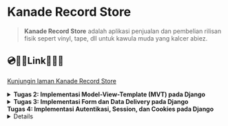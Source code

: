 # Kanade Record Store

> **Kanade Record Store** adalah aplikasi penjualan dan pembelian rilisan fisik sepert vinyl, tape, dll untuk kawula muda yang kalcer abiez.

## 💿🥁🎹**Link**🎸🎻🎼
[Kunjungin laman Kanade Record Store](http://adam-caldipawell-kanaderecordstore.pbp.cs.ui.ac.id/)

<details>
<summary> <b> Tugas 2: Implementasi Model-View-Template (MVT) pada Django </b> </summary>

## Langkah langkah implementasi Kanade Record Store

### 1. Membuat Directory Baru dan Menginisialisasi Git
1. Buat directory baru bernama `kanade-record-store`.
2. Inisialisasi repositori Git dan hubungkan ke GitHub:
    ```bash
    git init
    git remote add origin <URL>
    git add .
    git commit -m "Initial commit"
    git push origin master
    ```

### 2. Membuat Virtual Environment
1. Jalankan perintah berikut untuk membuat virtual environment:
    ```bash
    python -m venv env
    ```
2. Aktifkan virtual environment:
    - **Linux/macOS**:
        ```bash
        source env/bin/activate
        ```
    - **Windows**:
        ```bash
        env\Scripts\activate
        ```

### 3. Membuat dan Menginstall Requirements
1. Buat file `requirements.txt` yang berisi daftar package yang diperlukan.
2. Jalankan perintah berikut untuk menginstal package:
    ```bash
    pip install -r requirements.txt
    ```

### 4. Membuat Proyek Django
1. Buat proyek Django baru dengan nama `kanade_record_store`:
    ```bash
    django-admin startproject kanade_record_store
    ```
2. Buat aplikasi baru dengan nama `main`:
    ```bash
    django-admin startapp main
    ```

### 5. Mengupdate `settings.py`
1. Tambahkan aplikasi `main` ke dalam list `INSTALLED_APPS` di `settings.py` agar aplikasi tersebut terdaftar di proyek.
2. Tambahkan `"localhost"`, `"127.0.0.1"` ke dalam list `ALLOWED_HOSTS` untuk mengakses aplikasi secara lokal saat pengembangan.

### 6. Membuat View dan Template
1. Tambahkan kode berikut pada `views.py`:
    ```python
    from django.shortcuts import render

    def show_main(request):
        context = {
            'nama': 'Adam Caldipawell Sembiring',
            'class': 'PBP F'
        }
        return render(request, "main.html", context)
    ```
2. Di `urls.py`, tambahkan `path('', include('main.urls'))` pada `urlpatterns` agar URL aplikasi `main` bisa diakses.
3. Di folder `main`, buat folder bernama `templates` dan buat file `main.html` yang menampilkan nama e-commerce, nama, dan kelas.

### 7. Membuat Model Produk
1. Di `models.py`, buat model produk dengan atribut berikut:
    - `name`: CharField
    - `price`: IntegerField
    - `description`: TextField
      
### 8. Melakukan migration pada model
1. Pindah ke directory utama
2. Jalankan migration pada terminal:
   ```bash
   python manage.py makemigrations
   python manage.py migrate
   ```
### 9. Deploy ke PWS (Pacil Web Service)
1. Buat project baru di PWS dengan nama `kanaderecordstore` dan simpan credential information.
2. Di `settings.py`, tambahkan URL `adam-caldipawell-kanaderecordstore.pbp.cs.ui.ac.id/` ke dalam list `ALLOWED_HOSTS`.
3. Simpan perubahan dengan menjalankan:
    ```bash
    git add .
    git commit -m "Deploy to PWS"
    git push origin master
    ```
4. Tambahkan remote PWS:
    ```bash
    git remote add pws http://pbp.cs.ui.ac.id/adam.caldipawell/kanaderecordstore
    git branch -M master
    git push pws master
    ```

### 10. Aplikasi Django Terdeploy
Aplikasi sekarang bisa diakses melalui URL:  
[http://adam-caldipawell-kanaderecordstore.pbp.cs.ui.ac.id/](http://adam-caldipawell-kanaderecordstore.pbp.cs.ui.ac.id/)

## Bagan Proses Request Client ke Web Aplikasi

Berikut adalah alur proses dari request client ke web aplikasi berbasis Django:

![alt text](image/image-1.png)

### Penjelasan
1. Ketika user mengirimkan HTTP request ke server PWS, request tersebut diteruskan ke WSGI server.
2. WSGI server meneruskan request tersebut ke Django.
3. `urls.py` mendeteksi URL request dan menghubungkannya dengan views yang sesuai.
4. `views.py` memproses request dan mengambil data dari `models.py`.
5. `views.py` kemudian mengirimkan response berupa template HTML (`main.html`) yang akan dikembalikan ke user sebagai response.

## Fungsi Git dalam Pengembangan Perangkat Lunak
Git berfungsi sebagai version control dalam pengembangan perangkat lunak. Dengan Git, kita dapat melacak setiap perubahan kode yang dilakukan, memudahkan proses kolaborasi, dan memungkinkan rollback ke versi sebelumnya jika terjadi kesalahan.

## Mengapa Django Digunakan sebagai Permulaan Pembelajaran?
Django menggunakan bahasa Python yang relatif mudah dipahami. Django menawarkan arsitektur MVT (Model, View, Template), yang memisahkan komponen UI (template), logika aplikasi (view), dan akses database (model), sehingga memudahkan pengembangan terstruktur. Django juga memudahkan pengembang untuk membangun aplikasi yang skalabel.

## Mengapa Model di Django Disebut sebagai ORM?
Django menggunakan ORM (Object-Relational Mapping), yang memodelkan data dari database relasional menjadi objek di Python. Ini memungkinkan pengembang untuk berinteraksi dengan database tanpa harus menulis query SQL secara eksplisit, melalui QuerySet API yang disediakan oleh Django.
</details>

<details>
<summary> <b> Tugas 3: Implementasi Form dan Data Delivery pada Django </b> </summary>
    
## Mengapa kita memerlukan *data delivery* dalam pengimplementasian sebuah platform?

Dalam pembuatan platform, tidak jarang ada kebutuhan untuk mengirim ataupun menerima data. Implementasi sebuah platform yang memiliki mekanisme *data delivery* dapat membuat sebuah platform lebih interaktif dan dinamis. 

## Mana yang lebih baik antara XML dan JSON? Mengapa JSON lebih populer dibandingkan XML?

| Format       | XML                                                                 | JSON                                                                                     |
|--------------|---------------------------------------------------------------------|------------------------------------------------------------------------------------------|
| Perbandingan | XML adalah bahasa mark up yang memiliki aturan dalam pendefinisian data. XML menggunakan tag yang memisahkan nama data dan nilai data. | JSON adalah format pertukaran data yang mudah dibaca oleh komputer dan manusia. JSON menyimpan data dengan pasangan string key dan value. JSON juga banyak didukung oleh bahasa pemrograman. |
| Sintaks      | `<tag>nilai</tag>`                                                  | `{nama: 'Adam'}`                                                                          |

Dalam konteks pemrograman platform web, JSON lebih baik dan lebih populer dibandingkan dengan XML dengan kelebihan berikut:

1. Sintaks JSON yang lebih ringkas, ringan, dan mudah untuk dibaca.
2. JSON mendukung berbagai tipe data, contohnya array.
3. JSON lebih cepat dibandingkan XML karena pada pemrograman web, JavaScript memiliki fungsi bawaan yang dapat parsing JSON menjadi JavaScript object.
4. JSON didukung oleh banyak bahasa pemrograman karena kemudahan yang diberikan.


## Jelaskan fungsi dari method `is_valid()` pada form Django dan mengapa kita membutuhkan method tersebut?

Validasi form model secara otomatis akan dilakukan oleh Django melalui pemanggilan fungsi `is_valid()' untuk memastikan kebenaran input yang diberikan.

##  Mengapa kita membutuhkan csrf_token saat membuat form di Django? Apa yang dapat terjadi jika kita tidak menambahkan csrf_token pada form Django? Bagaimana hal tersebut dapat dimanfaatkan oleh penyerang?

Cross-Site Request Forgery (csrf) adalah salah satu metode dalam penyerangan keamanan suatu website. Pada `tugas 3`, kita diminta untuk membuat suatu form yang kemudian dapat dikirimkan ke DJango (webserver) melalui request POST. Jika tidak ada `csrf_token` maka seorang attacker bisa saja melakukan request POST ini tanpa melalui website kanade record store. Saat seseorang ingin menambahkan object melalui form, Django akan mengirimkan `csrf_token` saat membuka laman `/create-item-entry` kemudian ketika form tersebut disubmit maka request POST + `csrf_token` akan dikirimkan ke Django kembali yang memastikan bahwa pengiriman data dilakukan di website kanade record store.

## Implementasi *data delivery*

### Implementasi skeleton sebagai kerangka views
1. Pertama saya membuat directory `templates` di `root directory`.
2. Membuat sebuah file html sebagai skeleton, `base.html` dengan kode berikut:
   ```html
    {% load static %}
    <!DOCTYPE html>
    <html lang="en">
      <head>
        <meta charset="UTF-8" />
        <meta name="viewport" content="width=device-width, initial-scale=1.0" />
        {% block meta %} {% endblock meta %}
      </head>

      <body>
        {% block content %} {% endblock content %}
      </body>
    </html>
   ```
3. Pada `settings.py` di `kanade_record_store`. Pada variabel `TEMPLATES`. Ubah menjadi
   ```python
   TEMPLATES = [
    {
        'BACKEND': 'django.template.backends.django.DjangoTemplates',
        'DIRS': [BASE_DIR / 'templates'],
        'APP_DIRS': True,
        'OPTIONS': {
            'context_processors': [
                'django.template.context_processors.debug',
                'django.template.context_processors.request',
                'django.contrib.auth.context_processors.auth',
                'django.contrib.messages.context_processors.messages',
                ],
            },
        },
    ]
   ```
Langkah - langkah ini memberitahu Django untuk menggunakan base.html sebagai skeleton. Sehingga kedepannya yang perlu dilakukan untuk mengubah isi html adalah mengisi {% block         content %} <b> *isi disini* </b> {% endblock content %}. Sehingga tampilan untuk pengguna tetap dinamis dan minim redudansi.
### Menambahkan UUID sebagai id untuk object model
1. Pergi ke `./main` lalu ubah models.py menjadi:
   ```python
    import uuid

    class Item(models.Model):
        id = models.UUIDField(primary_key=True, default=uuid.uuid4, editable=False)
        name = models.CharField(max_length=255)
        price = models.IntegerField(default=0)
        description = models.TextField(default="")
   ```
2. Migrasi model baru dengan menjalankan:
   ```bash
    python3 manage.py makemigrations
    python3 manage.py migrate
   ```
Pemberian ID dimaksudkan agar setiap object memiliki sebuah *identifier* yang berbeda - beda. Penggunaan UUID adalah salah satu upaya untuk mencegah serangan IDOR.

### Membuat form untuk menambahkan object 
1. Pada directory `main` saya menambahkan `forms.py`. Pembuatan `forms.py` dilakukan untuk membuat struktur *form* sederhana sesuai dengan `models.Item`:
   ```python
    from django.forms import ModelForm
    from main.models import Item
    
    class ItemEntryForm(ModelForm):
        class Meta:
            model = Item
            fields = ["name", "price", "description"]
   ```
   `model = Item` memberitahu ke Django bahwa gunakan Item sebagai model saat pengisian *form*
   `fields = ["name", "price", "description"]` mendefinisikan field yang akan diisi user. <b>ID digenerate secara otomatis oleh UUID</b>
2. Membuat template baru untuk tampilan dalam menambahkan item baru dengan nama `create_item.html` pada direktori `main/template`:
    ```html
    {% extends 'base.html' %} 
    {% block content %}
    <h1>Add New Item Entry</h1>
    
    <form method="POST">
      {% csrf_token %}
      <table>
        {{ form.as_table }}
        <tr>
          <td></td>
          <td>
            <input type="submit" value="Add Item" />
          </td>
        </tr>
      </table>
    </form>
    
    {% endblock %}
    ```
4. Pada berkas `views.py` di directory yang sama. Saya menambahkan sebuah fungsi `create_item_entry` untuk untuk menampilkan *form*:
   ```python
   ...
   from django.shortcuts import render, redirect #redirect untuk mengembalikan user ke halaman utama setelah pengisian *form*
   from main.forms import ItemEntryForm
   from main.models import Item
   
    def create_item_entry(request):
        form = ItemEntryForm(request.POST or None)
    
        if form.is_valid() and request.method == "POST":
            form.save()
            return redirect('main:show_main')
    
        context = {'form': form}
        return render(request, "create_item_entry.html", context)
   ```
   `form = MoodEntryForm(request.POST or None)` digunakan untuk membuat ItemEntryForm baru dengan memasukkan QueryDict berdasarkan input dari user pada request.POST.
   `form.is_valid()` digunakan untuk memvalidasi isi input dari form tersebut.
   `form.save()` digunakan untuk membuat dan menyimpan data dari form tersebut.
   `return redirect('main:show_main')` digunakan untuk melakukan redirect ke fungsi show_main pada views aplikasi main setelah data form berhasil disimpan.
5. Pada berkas yang sama, ubah fungsi `show_main`:
   ```python
   ...
   def show_main(request):
    items = Item.objects.all()
    context = {
        'name' : 'Adam Caldipawell Sembiring',
        'class' : 'PBP F',
        'items' : items,
    }
    return render(request, "main.html", context)
   ```
   Setiap item yang dibuat akan ditampilkan saat kembali ke halaman utama. Seluruh item diakses melalui `items = Item.objects.all()`.
6. Mengubah template untuk tampilan utama `main.html` pada direktori `main/template`:
    ```html
    {% extends 'base.html' %}
    {% block content %}
    <h1>Kanade Record Store</h1>
    
    <h5>Name:</h5>
    <p>{{ name }}</p>
    
    <h5>Class:</h5>
    <p>{{ class }}</p>
    
    {% if not items %}
    <p>Belum ada data item pada Kanade Record Store.</p>
    {% else %}
    <table>
      <tr>
        <th>Name</th>
        <th>Price</th>
        <th>Description</th>
      </tr>
    
      {% comment %} Berikut cara memperlihatkan data mood di bawah baris ini 
      {% endcomment %} 
      {% for item in items %}
      <tr>
        <td>{{item.name}}</td>
        <td>{{item.price}}</td>
        <td>{{item.description}}</td>
      </tr>
      {% endfor %}
    </table>
    {% endif %}
    
    <br />
    
    <a href="{% url 'main:create_item_entry' %}">
      <button>Add New Item Entry</button>
    </a>
    
    {% endblock content %}
    ```
### Mengembalikan data dalam bentuk XML dan JSON
Untuk mengembalikan data dalam format XML dan JSON, Saya menggunakan `serializers` dan `HttpResponse`
```python
from django.http import HttpResponse
from django.core import serializers
...
```
<b>Mengembalikan Format XML</b>
```python
...
def show_xml(request):
    data = Item.objects.all()
    return HttpResponse(serializers.serialize("xml", data), content_type="application/xml")
...
```
<b>Mengembalikan Format JSON</b>
```python
...
def show_json(request):
    data = Item.objects.all()
    return HttpResponse(serializers.serialize("json", data), content_type="application/xml")
...
```
### Mengembalikan data dalam bentuk XML dan JSON sesuai [id]
Untuk mengembalikan data sesuai dengan ID object tersebut maka:

<b>Mengembalikan Format XML by id</b>

```python
...
def show_xml_by_id(request, id):
    data = Item.objects.filter(pk=id)
    return HttpResponse(serializers.serialize("xml", data), content_type="application/xml")
...
```

<b>Mengembalikan Format JSON by id</b>

```python
...
def show_json_by_id(request, id):
    data = Item.objects.filter(pk=id)
    return HttpResponse(serializers.serialize("json", data), content_type="application/json")
...
```
### Membuat routing URL untuk masing-masing views yang telah ditambahkan

```python
from django.urls import path
from main.views import show_main, create_item, show_xml, show_json, show_xml_by_id, show_json_by_id 

app_name = 'main'

urlpatterns = [
    path('', show_main, name='show_main'),
    path('create-item', create_item, name='create_item'),
    path('xml/', show_xml, name='show_xml'), 
    path('json/', show_json, name='show_json'),
    path('xml/<int:id>/', show_xml_by_id, name='show_xml_by_id'),
    path('json/<int:id>/', show_json_by_id, name='show_json_by_id'),  
]
```

### Melakukan push ke github dan pws
```bash
git add .
git commit -m"tugas 3"
git push origin master
git push pws master
```
Sehingga aplikasi bisa dilihat di [website ini](http://adam-caldipawell-kanaderecordstore.pbp.cs.ui.ac.id/)

### Membuat *screenshot* menggunakan POSTMAN
1. HTML
![alt text](image/localhost:main.png)
2. XML
![alt text](image/localhost:xml.png)
3. JSON
![alt text](image/localhost:json.png)
4. XML by ID
![alt text](image/localhost:xml:[id].png)
5. JSON by ID
![alt text](image/localhost:json:[id].png)
source:
1. [Django DOCS](https://docs.djangoproject.com/)
2. [Slide Data Delivery](https://scele.cs.ui.ac.id/pluginfile.php/238122/mod_resource/content/1/04%20-%20Data%20Delivery.pdf)
3. [CSRF by computerphile](https://youtu.be/vRBihr41JTo?si=oXlMrDMj3HlvRsOU)
4. [Tutorial 2](https://pbp-fasilkom-ui.github.io/ganjil-2025/docs/tutorial-2)

</details>

<summary> <b> Tugas 4: Implementasi Autentikasi, Session, dan Cookies pada Django </b> </summary>
<details>

## Apa perbedaan antara `HttpResponseRedirect()` dan `redirect()`
`HttpResponseRedirect` adalah *class* dari modul django.http yang mengembalikan respons pengalihan HTTP dengan kode status 302 (Found). Kode status ini menunjukkan bahwa pengguna atau klien akan dialihkan ke URL baru. *class* ini menerima parameter berupa URL tujuan yang spesifik dan sangat berguna jika kita ingin mengarahkan pengguna ke URL statis atau memerlukan logika pengalihan yang lebih kompleks.

Sementara itu, `redirect()` adalah fungsi dari modul django.shortcuts yang memberikan cara yang lebih sederhana dan fleksibel untuk melakukan pengalihan. Parameter yang diterima bisa berupa string URL, nama view, atau objek model, yang kemudian dikonversi oleh Django menjadi URL.

Perbedaan utama antara `HttpResponseRedirect` dan redirect terletak pada jenis parameter yang diterima. `HttpResponseRedirect` hanya menerima URL yang spesifik, sementara redirect lebih fleksibel karena dapat menerima URL, nama view, atau objek model yang akan secara otomatis dikonversi menjadi URL tujuan.

## Apa perbedaan antara authentication dan authorization, apakah yang dilakukan saat pengguna login? Jelaskan bagaimana Django mengimplementasikan kedua konsep tersebut?
Authentication adalah proses untuk memastikan identitas pengguna. Misalnya, dalam kanade record store, Hanya pengguna yang memasukan username dan password yang sesuai memiliki akses pada akun yang berisi data - data entry. 

Sementara itu, authorization adalah proses untuk memastikan hak akses yang sesuai pada pengguna yang telah diauthentication. Jadi, pengguna yang telah login, hanya bisa mendapat akses akun yang bersangkutan. Hal ini mencegah pihak yang tidak bersangkutan dengan data yang kita miliki, tidak dapat melakukan modifikasi terhadap data tersebut.

Secara umum, ketika pengguna ingin login pada suatu aplikasi. Pengguna diminta untuk memasukan username dan password. Pada tahap ini, pengguna akan diauthentication. Pengguna tidak akan mendapat akses terhadap akun apabila memberikan username dan password yang salah. Pengguna yang telah masuk pun hanya mendapat akses modifikasi pada akun bersangkutan.

Django sendiri memudahkan authentication dan authorization dengan menyediakan fungsi dan class bawaan. Sistem ini menyediakan model untuk user dan group. Kemudian, ada juga views untuk login dan registrasi. Modul yang digunakan sendiri adalah `django.contrib.auth`. Lebih spesifik lagi terdapat fungsi `authenticate` yang menerima 3 argumen, yaitu request, username, password. Fungsi tersebut mengembalikan user jika argumen yang diberikan benar. Sementara itu, django juga menyediakan fitur authorization berupa penggunaan middleware untuk mengatur user sessionsd dan permissions.

## Bagaimana Django mengingat pengguna yang telah login? Jelaskan kegunaan lain dari cookies dan apakah semua cookies aman digunakan?

Ketika ada pengguna yang telah login dan agar tetap login. Django menyediakan frameword session untuk menyimpan data user yang sedang login di server. Setiap user yang berhasil login akan diberikan cookie yang berisi SessionID, last login, atau csrf token. Kemudian, apabila pengguna logout, django akan menghapus session. sehingga, ketika memasuki website, pengguna perlu login ulang.

Beberapa fungsi lain dari cookies meliputi:

1. Menyimpan preferensi pengguna selama menjelajahi situs web, seperti pengaturan antarmuka atau bahasa.
2. Melacak aktivitas pengguna di situs untuk mempersonalisasi konten atau iklan yang ditampilkan, misalnya konten media sosial atau iklan yang relevan dengan minat pengguna.
3. Menganalisis perilaku pengguna di situs web, seperti minat atau durasi kunjungan, guna meningkatkan kualitas situs.

Pada sisi keamanan, Tidak semua cookie aman bagi pengguna. Misalnya, cookie yang menyimpan informasi penting seperti token autentikasi dapat diakses oleh JavaScript di situs web, atau cookie yang disetel oleh pihak ketiga. Cookie yang tidak dilindungi rentan terkena serangan Cross-Site Scripting (XSS). Untuk mitigasi masalah ini, django menyediakan beberapa fitur. Secure mengirim cookie hanya melalui HTTPS reques dan HttpOnly yang mencegah cookie diakses melalui JavaScript.

## Jelaskan cara kerja penghubungan model Product dengan User!
Model Item sendiri dihubungkan dengan model User melalui ForeignKey. ForeignKey menghubungkan setiap pengguna dengan Item yang dibuat oleh pengguna tersebut.

Implementasi dalam project:
```python
...
class Item(models.Model):
    user = models.ForeignKey('auth.User', on_delete=models.CASCADE)
    id = models.UUIDField(primary_key=True, editable=False, default=uuid.uuid4)
    name = models.CharField(max_length=100)
    price = models.IntegerField()
    description = models.TextField(max_length=500)
...
```
Pengguna yang telah login, dapat menambah entri Item. Dimana setiap entri yang dibuat tersebut diasoasiasikan melalui ForeignKey

## Implementasi Checklist

### 1. Membuat fungsi register
Pada `/main/views.py` saya menambahkan fungsi register. 
```
def register(request):
    form = UserCreationForm()

    if request.method == "POST":
        form = UserCreationForm(request.POST)
        if form.is_valid():
            form.save()
            messages.success(request, 'Your account has been successfully created!')
            return redirect('main:login')
    context = {'form':form}
    return render(request, 'register.html', context)
```
### 2. Membuat tampilan register
Saya membuat tampilan untuk registrasi pengguna dengan membuat `register.html` di `/main/template`
```
{% extends 'base.html' %}

{% block meta %}
<title>Register</title>
{% endblock meta %}

{% block content %}

<div class="login">
  <h1>Register</h1>

  <form method="POST">
    {% csrf_token %}
    <table>
      {{ form.as_table }}
      <tr>
        <td></td>
        <td><input type="submit" name="submit" value="Daftar" /></td>
      </tr>
    </table>
  </form>

  {% if messages %}
  <ul>
    {% for message in messages %}
    <li>{{ message }}</li>
    {% endfor %}
  </ul>
  {% endif %}
</div>

{% endblock content %}
```
### 3. Membuat fungsi login
Saya membuat fungsi login agar pengguna yang telah registrasi bisa menggunakan web. Pada `/main/views.py` saya menambahkan:
```
...
def login_user(request):
   if request.method == 'POST':
        form = AuthenticationForm(data=request.POST)

        if form.is_valid():
            user = form.get_user()
            login(request, user)
            response = HttpResponseRedirect(reverse("main:show_main"))
            response.set_cookie('last_login', str(datetime.datetime.now()))
            return response
   else:
      form = AuthenticationForm(request)
   context = {'form': form}
   return render(request, 'login.html', context)
...
```
### 4. Membuat tampilan login
Saya membuat file html baru bernama `login.html` pada `/main/templates`. Berikut ini implementasi tampilan ketika pengguna akan login pada web.
```
{% extends 'base.html' %}

{% block meta %}
<title>Login</title>
{% endblock meta %}

{% block content %}
<div class="login">
  <h1>Login</h1>

  <form method="POST" action="">
    {% csrf_token %}
    <table>
      {{ form.as_table }}
      <tr>
        <td></td>
        <td><input class="btn login_btn" type="submit" value="Login" /></td>
      </tr>
    </table>
  </form>

  {% if messages %}
  <ul>
    {% for message in messages %}
    <li>{{ message }}</li>
    {% endfor %}
  </ul>
  {% endif %} Don't have an account yet?
  <a href="{% url 'main:register' %}">Register Now</a>
</div>

{% endblock content %}
```
### 5. Membuat fungsi logout
Fungsi ini ditambahkan pada `views.py` agar pengguna yang sedang login bisa logout.
```
def logout_user(request):
    logout(request)
    response = HttpResponseRedirect(reverse('main:login'))
    response.delete_cookie('last_login')
    return response
```
### 6. Membuat tombol logout
Membuat tombol logout pada `main.html` agar pengguna bisa logout dari session sekarang.
```
<a href="{% url 'main:logout' %}">
  <button>Logout</button>
</a>
```
### 7. Routing setiap fungsionalitas
Agar setiap fungsionalitas bisa diakses melalui URL. Saya mengubah `urls.py` menjadi
```
from django.urls import path
from main.views import show_main, create_item_entry, show_xml, show_json, show_xml_by_id, show_json_by_id
from main.views import register
from main.views import login_user
from main.views import logout_user

app_name = 'main'

urlpatterns = [
    path('', show_main, name='show_main'),
    path('create-item-entry', create_item_entry, name='create_item_entry'),
    path('xml/', show_xml, name='show_xml'),
    path('json/', show_json, name='show_json'),
    path('xml/<str:id>/', show_xml_by_id, name='show_xml_by_id'),
    path('json/<str:id>/', show_json_by_id, name='show_json_by_id'),
    path('register/', register, name='register'),
    path('login/', login_user, name='login'),
    path('logout/', logout_user, name='logout'),
]
```
### 8. Menghubungkan product dan user
Pada models.py saya menambahkan field baru, yaitu user. Sehingga, setiap user yang telah registrasi dapat melihat produk yang telah ia buat. Berikut ini implementasi yang saya lakukan.
```
from django.db import models
import uuid 

class Product(models.Model):
    user = models.ForeignKey('auth.User', on_delete=models.CASCADE)
    id = models.UUIDField(primary_key=True, editable=False, default=uuid.uuid4)
    name = models.CharField(max_length=100)
    price = models.IntegerField()
    description = models.TextField(max_length=500)
```
### 9. Menampilkan detail pengguna yang sedang login
Pada main url, tampilkan detail pengguna seperti username dan last login. Informasi last_login diambil dari cookie browser user. 
```
def login_user(request):
   if request.method == 'POST':
        form = AuthenticationForm(data=request.POST)

        if form.is_valid():
            user = form.get_user()
            login(request, user)
            response = HttpResponseRedirect(reverse("main:show_main"))
            response.set_cookie('last_login', str(datetime.datetime.now()))
            return response
   else:
      form = AuthenticationForm(request)
   context = {'form': form}
   return render(request, 'login.html', context)

@login_required(login_url='/login')
def show_main(request):
    items = Item.objects.filter(user=request.user)
    context = {
        'name': request.user.username,
        'class': 'PBP F',
        'npm': '2306227160',
        'items': items,
        'last_login': request.COOKIES['last_login'],
    }
    return render(request, "main.html", context)
```
### 10. Fitur Cookie
Data - data terkait seperti session id dan last login ditambahkan melalui fungsi `login_user`
```
def login_user(request):
   if request.method == 'POST':
        form = AuthenticationForm(data=request.POST)

        if form.is_valid():
            user = form.get_user()
            login(request, user)
            response = HttpResponseRedirect(reverse("main:show_main"))
            response.set_cookie('last_login', str(datetime.datetime.now()))
            return response
```
</details>
